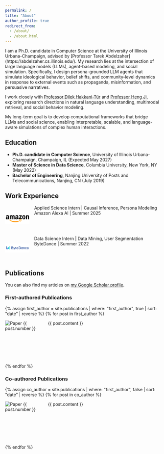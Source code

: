 ```yaml
---
permalink: /
title: "About"
author_profile: true
redirect_from: 
  - /about/
  - /about.html
---
```


<div id="about">
I am a Ph.D. candidate in Computer Science at the University of Illinois Urbana-Champaign, advised by [Professor Tarek Abdelzaher](https://abdelzaher.cs.illinois.edu/). My research lies at the intersection of large language models (LLMs), agent-based modeling, and social simulation. Specifically, I design persona-grounded LLM agents that simulate ideological behavior, belief shifts, and community-level dynamics in response to external events such as propaganda, misinformation, and persuasive narratives.

I work closely with [Professor Dilek Hakkani-Tür](https://siebelschool.illinois.edu/about/people/faculty/dilek) and [Professor Heng Ji](https://blender.cs.illinois.edu/hengji.html), exploring research directions in natural language understanding, multimodal retrieval, and social behavior modeling.

My long-term goal is to develop computational frameworks that bridge LLMs and social science, enabling interpretable, scalable, and language-aware simulations of complex human interactions.

## Education
- **Ph.D. candidate in Computer Science**, University of Illinois Urbana-Champaign, Champaign, IL (Expected May 2027)
- **Master of Science in Data Science**, Columbia University, New York, NY (May 2022)
- **Bachelor of Engineering**, Nanjing University of Posts and Telecommunications, Nanjing, CN (July 2019)

## Work Experience
<div class="work-item">
  <img src="images/amazon.png" alt="Amazon" class="company-logo">
  <div class="work-content">
    Applied Science Intern | Causal Inference, Persona Modeling<br/>
    Amazon Alexa AI | Summer 2025
  </div>
</div>

<div class="work-item">
  <img src="images/bytedance.png" alt="ByteDance" class="company-logo">
  <div class="work-content">
    Data Science Intern | Data Mining, User Segmentation<br/>
    ByteDance | Summer 2022
  </div>
</div>

## Publications

You can also find my articles on [my Google Scholar profile](https://scholar.google.com/citations?user=DLdaZpcAAAAJ&hl=en).

### First-authored Publications
{% assign first_author = site.publications | where: "first_author", true | sort: "date" | reverse %}
{% for post in first_author %}
  <div class="publication-item">
    <img src="images/papers/{{ post.number }}.png" alt="Paper {{ post.number }}" class="paper-icon">
    <div class="paper-content">
      {{ post.content }}
    </div>
  </div>
{% endfor %}

### Co-authored Publications
{% assign co_author = site.publications | where: "first_author", false | sort: "date" | reverse %}
{% for post in co_author %}
  <div class="publication-item">
    <img src="images/papers/{{ post.number }}.png" alt="Paper {{ post.number }}" class="paper-icon">
    <div class="paper-content">
      {{ post.content }}
    </div>
  </div>
{% endfor %}
</div>

<style>
.work-item, .publication-item {
  display: flex;
  align-items: flex-start;
  margin-bottom: 20px;
}
.company-logo {
  width: 80px;
  height: 80px;
  margin-right: 15px;
  object-fit: contain;
  min-width: 80px;
}
.paper-icon {
  width: 120px;
  height: 120px;
  margin-right: 20px;
  object-fit: contain;
  min-width: 120px;
  display: block;
}
.work-content, .paper-content {
  flex: 1;
}
.paper-title {
  font-size: 1.2em;
  margin-bottom: 0.5em;
  font-weight: bold;
}
.paper-authors {
  margin-bottom: 0.5em;
  color: #4a4a4a;
}
.paper-venue {
  color: #666;
  font-style: italic;
}

@media screen and (max-width: 768px) {
  .work-item, .publication-item {
    flex-direction: column;
  }
  .paper-icon, .company-logo {
    margin-bottom: 10px;
  }
}
</style>

